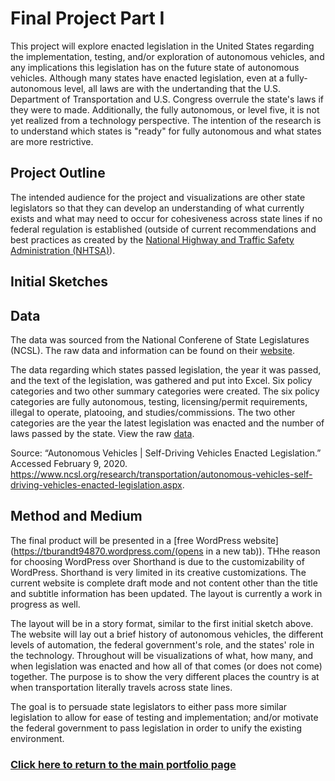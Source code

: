 # **Final Project Part I**
This project will explore enacted legislation in the United States regarding the implementation, testing, and/or exploration of autonomous vehicles, and any implications this legislation has on the future state of autonomous vehicles. Although many states have enacted legislation, even at a fully-autonomous level, all laws are with the undertanding that the U.S. Department of Transportation and U.S. Congress overrule the state's laws if they were to made. Additionally, the fully autonomous, or level five, it is not yet realized from a technology perspective. The intention of the research is to understand which states is "ready" for fully autonomous and what states are more restrictive.


## **Project Outline** 
The intended audience for the project and visualizations are other state legislators so that they can develop an understanding of what currently exists and what may need to occur for cohesiveness across state lines if no federal regulation is established (outside of current recommendations and best practices as created by the [National Highway and Traffic Safety Administration (NHTSA)](https://www.transportation.gov/av/3)).


## **Initial Sketches** 



## **Data** 
The data was sourced from the National Conferene of State Legislatures (NCSL). The raw data and information can be found on their [website](https://www.ncsl.org/research/transportation/autonomous-vehicles-self-driving-vehicles-enacted-legislation.aspx).

The data regarding which states passed legislation, the year it was passed, and the text of the legislation, was gathered and put into Excel. Six policy categories and two other summary categories were created. The six policy categories are fully autonomous, testing, licensing/permit requirements, illegal to operate, platooing, and studies/commissions. The two other categories are the year the latest legislation was enacted and the number of laws passed by the state. View the raw [data](/Autonomous_Vehicle_Legislation.xlsx).

Source: “Autonomous Vehicles | Self-Driving Vehicles Enacted Legislation.” Accessed February 9, 2020. https://www.ncsl.org/research/transportation/autonomous-vehicles-self-driving-vehicles-enacted-legislation.aspx.


## **Method and Medium**
The final product will be presented in a [free WordPress website](https://tburandt94870.wordpress.com/‎(opens in a new tab)). THhe reason for choosing WordPress over Shorthand is due to the customizability of WordPress. Shorthand is very limited in its creative customizations. The current website is complete draft mode and not content other than the title and subtitle information has been updated. The layout is currently a work in progress as well.

The layout will be in a story format, similar to the first initial sketch above. The website will lay out a brief history of autonomous vehicles, the different levels of automation, the federal government's role, and the states' role in the technology. Throughout will be visualizations of what, how many, and when legislation was enacted and how all of that comes (or does not come) together. The purpose is to show the very different places the country is at when transportation literally travels across state lines. 

The goal is to persuade state legislators to either pass more similar legislation to allow for ease of testing and implementation; and/or motivate the federal government to pass legislation in order to unify the existing environment.



### [Click here to return to the main portfolio page](https://tburandt01.github.io/Burandt_Portfolio/)

